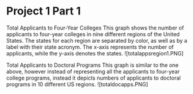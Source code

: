 # Project 1 Part 1

Total Applicants to Four-Year Colleges
This graph shows the number of applicants to four-year colleges in nine different regions of the United States. The states for each region are separated by color, as well as by a label with their state acronym. The x-axis represents the number of applicants, while the y-axis denotes the states. 
![totalappsregion1.PNG]

Total Applicants to Doctoral Programs
This graph is similar to the one above, however instead of representing all the applicants to four-year college programs, instead it depicts numbers of applicants to doctoral programs in 10 different US regions. 
![totaldocapps.PNG]
